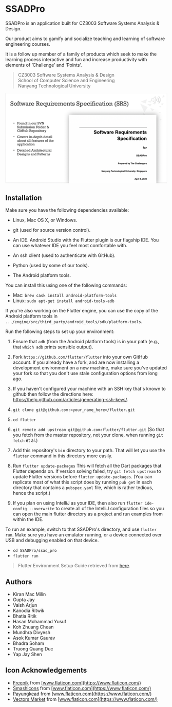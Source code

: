 # SSADPro

SSADPro is an application built for CZ3003 Software Systems Analysis & Design.

Our product aims to gamify and socialize teaching and learning of software engineering courses.

It is a follow up member of a family of products which seek to make the learning process interactive and fun and increase productivity with elements of ‘Challenge’ and ‘Points’.


> CZ3003 Software Systems Analysis & Design \
> School of Computer Science and Engineering \
> Nanyang Technological University

![SRS](SRS.png)

## Installation

Make sure you have the following dependencies available:

* Linux, Mac OS X, or Windows.

* git (used for source version control).

* An IDE. Android Studio with the Flutter plugin is our flagship IDE. You can use whatever IDE you feel most comfortable with.

* An ssh client (used to authenticate with GitHub).

* Python (used by some of our tools).

* The Android platform tools.

You can install this using one of the following commands:

* Mac: `brew cask install android-platform-tools`
* Linux: `sudo apt-get install android-tools-adb`

If you're also working on the Flutter engine, you can use the copy of the Android platform tools in `.../engine/src/third_party/android_tools/sdk/platform-tools`.

Run the following steps to set up your environment:

1. Ensure that `adb` (from the Android platform tools) is in your path (e.g., that `which adb` prints sensible output).

2. Fork `https://github.com/flutter/flutter` into your own GitHub account. If you already have a fork, and are now installing a development environment on a new machine, make sure you've updated your fork so that you don't use stale configuration options from long ago.

3. If you haven't configured your machine with an SSH key that's known to github then follow the directions here: https://help.github.com/articles/generating-ssh-keys/.

4. `git clone git@github.com:<your_name_here>/flutter.git`

5. `cd flutter`

6. `git remote add upstream git@github.com:flutter/flutter.git` (So that you fetch from the master repository, not your clone, when running `git fetch` et al.)

7. Add this repository's `bin` directory to your path. That will let you use the `flutter` command in this directory more easily.

8. Run `flutter update-packages` This will fetch all the Dart packages that Flutter depends on. If version solving failed, try `git fetch upstream` to update Flutter versions before `flutter update-packages`. (You can replicate most of what this script does by running `pub get` in each directory that contains a `pubspec.yaml` file, which is rather tedious, hence the script.)

9. If you plan on using IntelliJ as your IDE, then also run `flutter ide-config --overwrite` to create all of the IntelliJ configuration files so you can open the main flutter directory as a project and run examples from within the IDE.

To run an example, switch to that SSADPro's directory, and use `flutter run`. Make sure you have an emulator running, or a device connected over USB and debugging enabled on that device.

* `cd SSADPro/ssad_pro`
* `flutter run`

> Flutter Environment Setup Guide retrieved from [here](https://github.com/flutter/flutter/wiki/Setting-up-the-Framework-development-environment).


## Authors

* Kiran Mac Milin
* Gupta Jay
* Vaish Arjun
* Kanodia Ritwik
* Bhatia Ritik
* Hasan Mohammad Yusuf
* Koh Zhuang Chean
* Mundhra Divyesh
* Asok Kumar Gaurav
* Bhadra Soham
* Truong Quang Duc
* Yap Jay Shen


## Icon Acknowledgements

 * [Freepik](https://www.flaticon.com/authors/freepik) from [www.flaticon.com](https://www.flaticon.com/)
 * [Smashicons](https://www.flaticon.com/authors/smashicons) from [www.flaticon.com](https://www.flaticon.com/)
 * [Payungkead](https://www.flaticon.com/authors/payungkead) from [www.flaticon.com](https://www.flaticon.com/)
 * [Vectors Market](https://www.flaticon.com/authors/vectors-market) from [www.flaticon.com](https://www.flaticon.com/)
 


